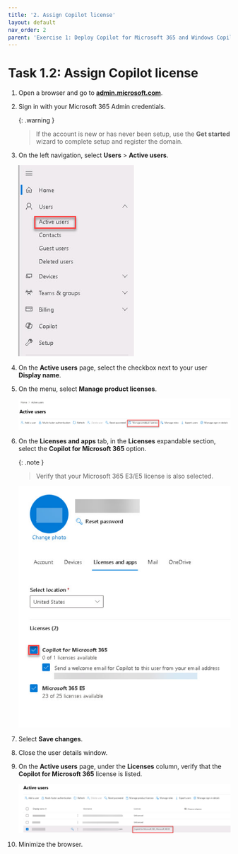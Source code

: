 ```yaml
---
title: '2. Assign Copilot license'
layout: default
nav_order: 2
parent: 'Exercise 1: Deploy Copilot for Microsoft 365 and Windows Copilot'
---
```


# Task 1.2: Assign Copilot license

1. Open a browser and go to **[admin.microsoft.com](https://admin.microsoft.com)**.

1. Sign in with your Microsoft 365 Admin credentials.

    {: .warning }
    > If the account is new or has never been setup, use the **Get started** wizard to complete setup and register the domain.

1. On the left navigation, select **Users** > **Active users**.

    ![4a.jpg](../media/4a.jpg)        

1. On the **Active users** page, select the checkbox next to your user **Display name**.

1. On the menu, select **Manage product licenses**.

    ![5a.jpg](../media/5a.jpg)

1. On the **Licenses and apps** tab, in the **Licenses** expandable section, select the **Copilot for Microsoft 365** option.

    {: .note }
    > Verify that your Microsoft 365 E3/E5 license is also selected.

    ![6a.jpg](../media/6a.jpg)

1. Select **Save changes**.

1. Close the user details window.

1. On the **Active users** page, under the **Licenses** column, verify that the **Copilot for Microsoft 365** license is listed.

    ![b4.jpg](../media/b4.jpg)

1. Minimize the browser.
